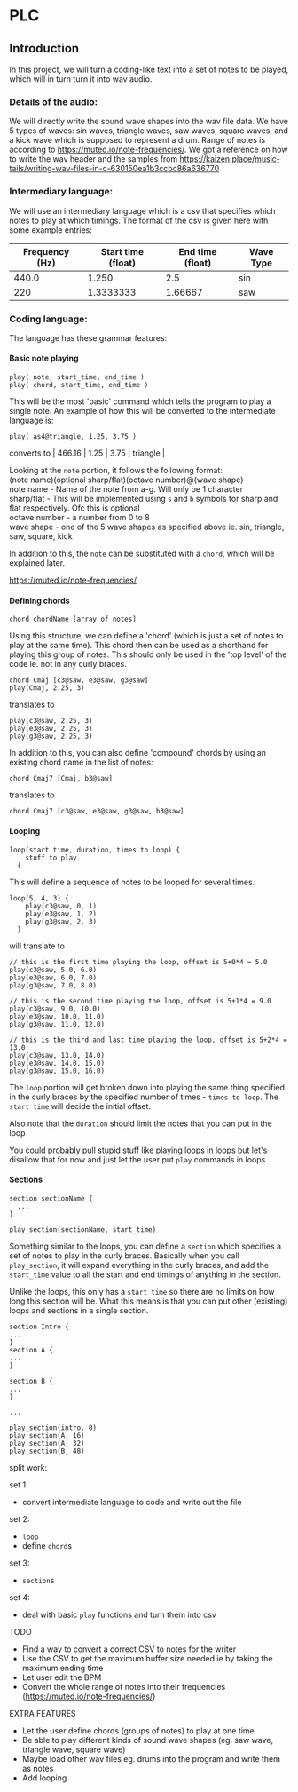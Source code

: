 # PLC

## Introduction

In this project, we will turn a coding-like text into a set of notes to be played, which will in turn turn it into wav audio. 

### Details of the audio:

We will directly write the sound wave shapes into the wav file data. We have 5 types of waves: sin waves, triangle waves, saw waves, square waves, and a kick wave which is supposed to represent a drum. Range of notes is according to https://muted.io/note-frequencies/. We got a reference on how to write the wav header and the samples from https://kaizen.place/music-tails/writing-wav-files-in-c-630150ea1b3ccbc86a636770

### Intermediary language:
We will use an intermediary language which is a csv that specifies which notes to play at which timings. The format of the csv is given here with some example entries:

| Frequency (Hz) | Start time (float)| End time (float)| Wave Type |
|--------------|-----------|------------|----|
| 440.0 | 1.250      | 2.5 | sin |
| 220 | 1.3333333 | 1.66667       | saw |

### Coding language:

The language has these grammar features:

#### Basic note playing
```
play( note, start_time, end_time )
play( chord, start_time, end_time )
```
This will be the most 'basic' command which tells the program to play a single note. An example of how this will be converted to the intermediate language is:

```
play( as4@triangle, 1.25, 3.75 )
```
converts to
| 466.16 | 1.25 | 3.75 | triangle |

Looking at the `note` portion, it follows the following format:  
(note name)(optional sharp/flat)(octave number)@(wave shape)  
note name - Name of the note from a-g. Will only be 1 character  
sharp/flat - This will be implemented using `s` and `b` symbols for sharp and flat respectively. Ofc this is optional  
octave number - a number from 0 to 8  
wave shape - one of the 5 wave shapes as specified above ie. sin, triangle, saw, square, kick  

In addition to this, the `note` can be substituted with a `chord`, which will be explained later.

https://muted.io/note-frequencies/

#### Defining chords

```
chord chordName [array of notes]
```

Using this structure, we can define a 'chord' (which is just a set of notes to play at the same time). This chord then can be used as a shorthand for playing this group of notes. This should only be used in the 'top level' of the code ie. not in any curly braces.

```
chord Cmaj [c3@saw, e3@saw, g3@saw]
play(Cmaj, 2.25, 3)
```

translates to

```
play(c3@saw, 2.25, 3)
play(e3@saw, 2.25, 3)
play(g3@saw, 2.25, 3)
```

In addition to this, you can also define 'compound' chords by using an existing chord name in the list of notes:

```
chord Cmaj7 [Cmaj, b3@saw]
```

translates to 

```
chord Cmaj7 [c3@saw, e3@saw, g3@saw, b3@saw]
```


#### Looping

```
loop(start time, duration, times to loop) {
    stuff to play
  { 
```

This will define a sequence of notes to be looped for several times. 

```
loop(5, 4, 3) {
    play(c3@saw, 0, 1)
    play(e3@saw, 1, 2)
    play(g3@saw, 2, 3)
  }
```

will translate to 

```
// this is the first time playing the loop, offset is 5+0*4 = 5.0
play(c3@saw, 5.0, 6.0)
play(e3@saw, 6.0, 7.0)
play(g3@saw, 7.0, 8.0)

// this is the second time playing the loop, offset is 5+1*4 = 9.0
play(c3@saw, 9.0, 10.0)
play(e3@saw, 10.0, 11.0)
play(g3@saw, 11.0, 12.0)

// this is the third and last time playing the loop, offset is 5+2*4 = 13.0
play(c3@saw, 13.0, 14.0)
play(e3@saw, 14.0, 15.0)
play(g3@saw, 15.0, 16.0)

```

The `loop` portion will get broken down into playing the same thing specified in the curly braces by the specified number of times - `times to loop`. The `start time` will decide the initial offset. 

Also note that the `duration` should limit the notes that you can put in the loop


You could probably pull stupid stuff like playing loops in loops but let's disallow that for now and just let the user put `play` commands in loops


#### Sections

```
section sectionName {
  ...
}

play_section(sectionName, start_time)

```

Something similar to the loops, you can define a `section` which specifies a set of notes to play in the curly braces. Basically when you call `play_section`, it will expand everything in the curly braces, and add the `start_time` value to all the start and end timings of anything in the section.

Unlike the loops, this only has a `start_time` so there are no limits on how long this section will be. What this means is that you can put other (existing) loops and sections in a single section. 

```
section Intro {
...
}
section A {
...
}

section B {
...
}

...

play_section(intro, 0)
play_section(A, 16)
play_section(A, 32)
play_section(B, 48)

```


split work:

set 1:
- convert intermediate language to code and write out the file

set 2:
- `loop`
- define `chord`s

set 3:
- `section`s

set 4:
- deal with basic `play` functions and turn them into csv




TODO
- Find a way to convert a correct CSV to notes for the writer
- Use the CSV to get the maximum buffer size needed ie by taking the maximum ending time
- Let user edit the BPM
- Convert the whole range of notes into their frequencies (https://muted.io/note-frequencies/)




EXTRA FEATURES
- Let the user define chords (groups of notes) to play at one time
- Be able to play different kinds of sound wave shapes (eg. saw wave, triangle wave, square wave)
- Maybe load other wav files eg. drums into the program and write them as notes
- Add looping
